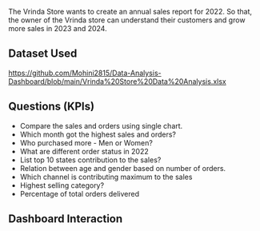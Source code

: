 The Vrinda Store wants to create an annual sales report for 2022. So that, the owner of the Vrinda store can understand their customers and grow more sales in 2023 and 2024.
## Dataset Used
https://github.com/Mohini2815/Data-Analysis-Dashboard/blob/main/Vrinda%20Store%20Data%20Analysis.xlsx

## Questions (KPIs)
- Compare the sales and orders using single chart.
- Which month got the highest sales and orders?
- Who purchased more - Men or Women?
- What are different order status in 2022
- List top 10 states contribution to the sales?
- Relation between age and gender based on number of orders.
- Which channel is contributing maximum to the sales
- Highest selling category?
- Percentage of total orders delivered

## Dashboard Interaction
